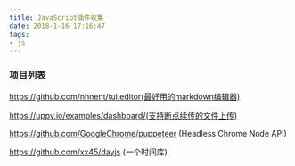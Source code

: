 ```yaml
---
title: JavaScript插件收集
date: 2018-1-16 17:16:47
tags:
- js
---
```

### 项目列表
https://github.com/nhnent/tui.editor(最好用的markdown编辑器)

https://uppy.io/examples/dashboard/(支持断点续传的文件上传)

https://github.com/GoogleChrome/puppeteer (Headless Chrome Node API)

https://github.com/xx45/dayjs (一个时间库)

